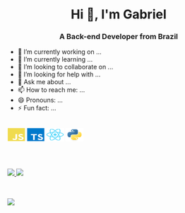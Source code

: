 <h1 align="center">Hi 👋, I'm Gabriel</h1>
<h3 align="center">A Back-end Developer from Brazil</h3>

- 🔭 I’m currently working on ...
- 🌱 I’m currently learning ...
- 👯 I’m looking to collaborate on ...
- 🤔 I’m looking for help with ...
- 💬 Ask me about ...
- 📫 How to reach me: ...
- 😄 Pronouns: ...
- ⚡ Fun fact: ...
<div style="display: inline_block"><br>
  <img align="center" alt="Rafa-Js" height="30" width="40" src="https://raw.githubusercontent.com/devicons/devicon/master/icons/javascript/javascript-plain.svg">
  <img align="center" alt="Rafa-Ts" height="30" width="40" src="https://raw.githubusercontent.com/devicons/devicon/master/icons/typescript/typescript-plain.svg">
  <img align="center" alt="Biel-React" height="30" width="40" src="https://raw.githubusercontent.com/devicons/devicon/master/icons/react/react-original.svg">
  <img align="center" alt="Biel-Python" height="30" width="40" src="https://raw.githubusercontent.com/devicons/devicon/master/icons/python/python-original.svg">
  
</div>

</p>

<br><br>
<div>
<a href="https://github.com/gabrielUpON">
<img height="180em" src="https://github-readme-stats.vercel.app/api/top-langs/?username=gabrielUpON&layout=compact&langs_count=7&theme=dracula"/>
<img height="180em" src="https://github-readme-stats.vercel.app/api?username=gabrielUpON&show_icons=true&theme=dracula&include_all_commits=true&count_private=true"/>
</div>

<br><br>
<img src="https://imgur.com/rilHVxA.png"/>
